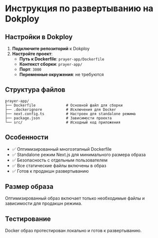 # Инструкция по развертыванию на Dokploy

## Настройки в Dokploy

1. **Подключите репозиторий** к Dokploy
2. **Настройте проект**:
   - **Путь к Dockerfile**: `prayer-app/Dockerfile`
   - **Контекст сборки**: `prayer-app/`
   - **Порт**: `3000`
   - **Переменные окружения**: не требуются

## Структура файлов

```
prayer-app/
├── Dockerfile              # Основной файл для сборки
├── .dockerignore           # Исключения для Docker
├── next.config.ts          # Настроен для standalone режима
├── package.json            # Зависимости проекта
└── src/                    # Исходный код приложения
```

## Особенности

- ✅ Оптимизированный многоэтапный Dockerfile
- ✅ Standalone режим Next.js для минимального размера образа
- ✅ Безопасность с отдельным пользователем
- ✅ Все статические файлы включены в образ
- ✅ Готов к продакшн развертыванию

## Размер образа

Оптимизированный образ включает только необходимые файлы и зависимости для продакшн режима.

## Тестирование

Docker образ протестирован локально и готов к развертыванию.
